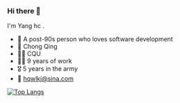 ### Hi there 👋

I'm Yang hc .

- 🍒  A post-90s person who loves software development
- 📍  Chong Qing
- 👨‍🎓  CQU
- 👩‍💻  9 years of work
- 🎖️  5 years in the army
- 📧  [hqwlkj@sina.com](mailto:hqwlkj@sina.com)




[![Top Langs](https://github-readme-stats.vercel.app/api?username=hqwlkj&show_icons=true&bg_color=30,e96443,904e95&title_color=fff&text_color=fff)](https://github.com/hqwlkj/github-readme-stats)
